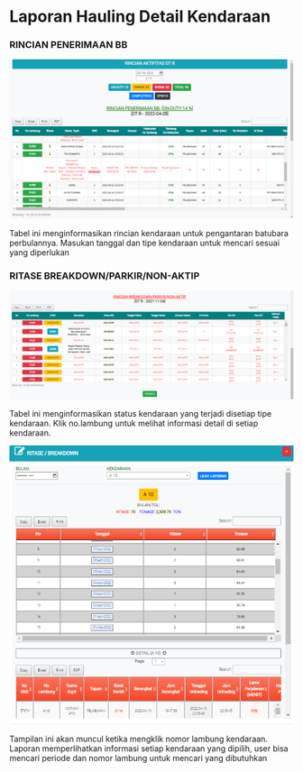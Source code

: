 # Laporan Hauling Detail Kendaraan

### RINCIAN PENERIMAAN BB

![](../.gitbook/assets/rincian-penerimaan-bb.PNG)

Tabel ini menginformasikan rincian kendaraan untuk pengantaran batubara perbulannya. Masukan tanggal dan tipe kendaraan untuk mencari sesuai yang diperlukan

### RITASE BREAKDOWN/PARKIR/NON-AKTIP

![](../.gitbook/assets/RINCIANbreakdown.png)

Tabel ini menginformasikan status kendaraan yang terjadi disetiap tipe kendaraan. Klik no.lambung untuk melihat informasi detail di setiap kendaraan.

![](../.gitbook/assets/ritase-breakdown.PNG)

Tampilan ini akan muncul ketika mengklik nomor lambung kendaraan. Laporan memperlihatkan informasi setiap kendaraan yang dipilih, user bisa mencari periode dan nomor lambung untuk mencari yang dibutuhkan
